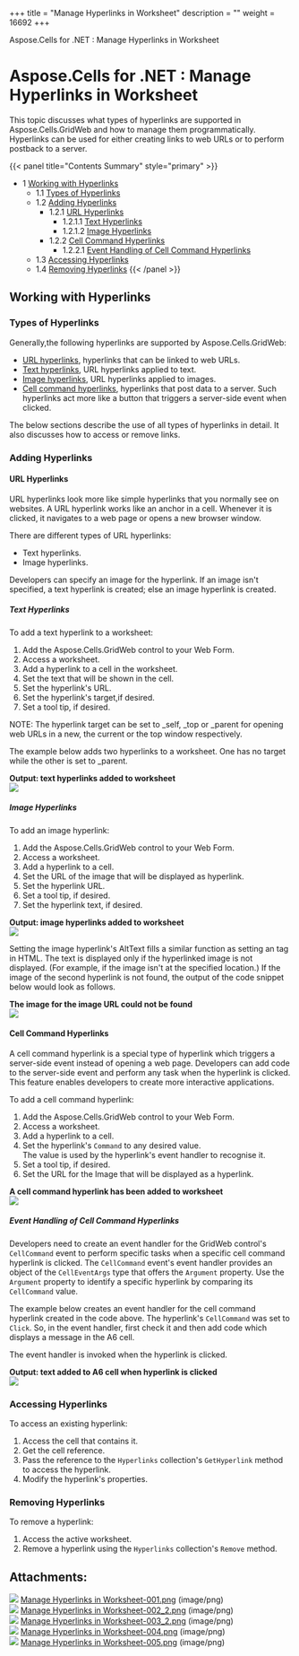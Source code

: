 +++
title = "Manage Hyperlinks in Worksheet" 
description = "" 
weight = 16692 
+++

Aspose.Cells for .NET : Manage Hyperlinks in Worksheet  

# Aspose.Cells for .NET : Manage Hyperlinks in Worksheet


This topic discusses what types of hyperlinks are supported in Aspose.Cells.GridWeb and how to manage them programmatically. Hyperlinks can be used for either creating links to web URLs or to perform postback to a server.

{{< panel title="Contents Summary" style="primary" >}}
*   1 [Working with Hyperlinks](#ManageHyperlinksinWorksheet-WorkingwithHyperlinks)
    *   1.1 [Types of Hyperlinks](#ManageHyperlinksinWorksheet-TypesofHyperlinks)
    *   1.2 [Adding Hyperlinks](#ManageHyperlinksinWorksheet-AddingHyperlinks)
        *   1.2.1 [URL Hyperlinks](#ManageHyperlinksinWorksheet-URLHyperlinks)
            *   1.2.1.1 [Text Hyperlinks](#ManageHyperlinksinWorksheet-TextHyperlinks)
            *   1.2.1.2 [Image Hyperlinks](#ManageHyperlinksinWorksheet-ImageHyperlinks)
        *   1.2.2 [Cell Command Hyperlinks](#ManageHyperlinksinWorksheet-CellCommandHyperlinks)
            *   1.2.2.1 [Event Handling of Cell Command Hyperlinks](#ManageHyperlinksinWorksheet-EventHandlingofCellCommandHyperlinks)
    *   1.3 [Accessing Hyperlinks](#ManageHyperlinksinWorksheet-AccessingHyperlinks)
    *   1.4 [Removing Hyperlinks](#ManageHyperlinksinWorksheet-RemovingHyperlinks)
{{< /panel >}}
 

## Working with Hyperlinks

### Types of Hyperlinks

Generally,the following hyperlinks are supported by Aspose.Cells.GridWeb:

*   [URL hyperlinks](https://docs2.aspose.com/cells/net/developerguide/asposecellsgridweb/workingwithgridwebworksheets/manage+hyperlinks+in+worksheet), hyperlinks that can be linked to web URLs.
*   [Text hyperlinks](https://docs2.aspose.com/cells/net/developerguide/asposecellsgridweb/workingwithgridwebworksheets/manage+hyperlinks+in+worksheet), URL hyperlinks applied to text.
*   [Image hyperlinks](https://docs2.aspose.com/cells/net/developerguide/asposecellsgridweb/workingwithgridwebworksheets/manage+hyperlinks+in+worksheet), URL hyperlinks applied to images.
*   [Cell command hyperlinks](https://docs2.aspose.com/cells/net/developerguide/asposecellsgridweb/workingwithgridwebworksheets/manage+hyperlinks+in+worksheet), hyperlinks that post data to a server. Such hyperlinks act more like a button that triggers a server-side event when clicked.

The below sections describe the use of all types of hyperlinks in detail. It also discusses how to access or remove links.

### Adding Hyperlinks

#### URL Hyperlinks

URL hyperlinks look more like simple hyperlinks that you normally see on websites. A URL hyperlink works like an anchor in a cell. Whenever it is clicked, it navigates to a web page or opens a new browser window.

There are different types of URL hyperlinks:

*   Text hyperlinks.
*   Image hyperlinks.

Developers can specify an image for the hyperlink. If an image isn't specified, a text hyperlink is created; else an image hyperlink is created.

##### Text Hyperlinks

To add a text hyperlink to a worksheet:

1.  Add the Aspose.Cells.GridWeb control to your Web Form.
2.  Access a worksheet.
3.  Add a hyperlink to a cell in the worksheet.
4.  Set the text that will be shown in the cell.
5.  Set the hyperlink's URL.
6.  Set the hyperlink's target,if desired.
7.  Set a tool tip, if desired.

NOTE: The hyperlink target can be set to \_self, \_top or \_parent for opening web URLs in a new, the current or the top window respectively.

The example below adds two hyperlinks to a worksheet. One has no target while the other is set to \_parent.

**Output: text hyperlinks added to worksheet**  
![](https://docs2.aspose.com/cells/net/attachments/5013773/5115385.png)

##### Image Hyperlinks

To add an image hyperlink:

1.  Add the Aspose.Cells.GridWeb control to your Web Form.
2.  Access a worksheet.
3.  Add a hyperlink to a cell.
4.  Set the URL of the image that will be displayed as hyperlink.
5.  Set the hyperlink URL.
6.  Set a tool tip, if desired.
7.  Set the hyperlink text, if desired.

**Output: image hyperlinks added to worksheet**  
![](https://docs2.aspose.com/cells/net/attachments/5013773/5115386.png)

Setting the image hyperlink's AltText fills a similar function as setting an <ALT> tag in HTML. The text is displayed only if the hyperlinked image is not displayed. (For example, if the image isn't at the specified location.) If the image of the second hyperlink is not found, the output of the code snippet below would look as follows.

**The image for the image URL could not be found**  
![](https://docs2.aspose.com/cells/net/attachments/5013773/5115387.png)

#### Cell Command Hyperlinks

A cell command hyperlink is a special type of hyperlink which triggers a server-side event instead of opening a web page. Developers can add code to the server-side event and perform any task when the hyperlink is clicked. This feature enables developers to create more interactive applications.

To add a cell command hyperlink:

1.  Add the Aspose.Cells.GridWeb control to your Web Form.
2.  Access a worksheet.
3.  Add a hyperlink to a cell.
4.  Set the hyperlink's `Command` to any desired value.  
    The value is used by the hyperlink's event handler to recognise it.
5.  Set a tool tip, if desired.
6.  Set the URL for the Image that will be displayed as a hyperlink.

**A cell command hyperlink has been added to worksheet**  
![](https://docs2.aspose.com/cells/net/attachments/5013773/5115388.png)

##### Event Handling of Cell Command Hyperlinks

Developers need to create an event handler for the GridWeb control's `CellCommand` event to perform specific tasks when a specific cell command hyperlink is clicked. The `CellCommand` event's event handler provides an object of the `CellEventArgs` type that offers the `Argument` property. Use the `Argument` property to identify a specific hyperlink by comparing its `CellCommand` value.

The example below creates an event handler for the cell command hyperlink created in the code above. The hyperlink's `CellCommand` was set to `Click`. So, in the event handler, first check it and then add code which displays a message in the A6 cell.

The event handler is invoked when the hyperlink is clicked.

**Output: text added to A6 cell when hyperlink is clicked**  
![](https://docs2.aspose.com/cells/net/attachments/5013773/5115389.png)

### Accessing Hyperlinks

To access an existing hyperlink:

1.  Access the cell that contains it.
2.  Get the cell reference.
3.  Pass the reference to the `Hyperlinks` collection's `GetHyperlink` method to access the hyperlink.
4.  Modify the hyperlink's properties.

### Removing Hyperlinks

To remove a hyperlink:

1.  Access the active worksheet.
2.  Remove a hyperlink using the `Hyperlinks` collection's `Remove` method.

## Attachments:

![](https://docs2.aspose.com/cells/net/images/icons/bullet_blue.gif) [Manage Hyperlinks in Worksheet-001.png](https://docs2.aspose.com/cells/net/attachments/5013773/5115385.png) (image/png)  
![](https://docs2.aspose.com/cells/net/images/icons/bullet_blue.gif) [Manage Hyperlinks in Worksheet-002\_2.png](https://docs2.aspose.com/cells/net/attachments/5013773/5115386.png) (image/png)  
![](https://docs2.aspose.com/cells/net/images/icons/bullet_blue.gif) [Manage Hyperlinks in Worksheet-003\_2.png](https://docs2.aspose.com/cells/net/attachments/5013773/5115387.png) (image/png)  
![](https://docs2.aspose.com/cells/net/images/icons/bullet_blue.gif) [Manage Hyperlinks in Worksheet-004.png](https://docs2.aspose.com/cells/net/attachments/5013773/5115388.png) (image/png)  
![](https://docs2.aspose.com/cells/net/images/icons/bullet_blue.gif) [Manage Hyperlinks in Worksheet-005.png](https://docs2.aspose.com/cells/net/attachments/5013773/5115389.png) (image/png)  


